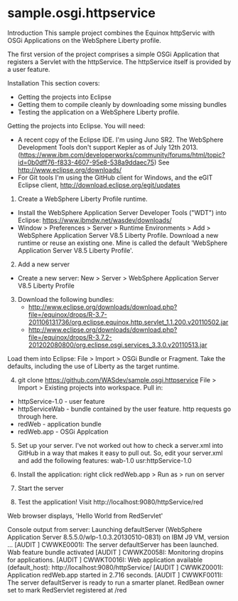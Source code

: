 sample.osgi.httpservice
=======================

Introduction
This sample project combines the Equinox httpServic with OSGi Applications on the WebSphere Liberty profile. 

The first version of the project comprises a simple OSGi Application that registers a Servlet with the httpService. The httpService itself is provided by a user feature.

Installation
This section covers: 
- Getting the projects into Eclipse
- Getting them to compile cleanly by downloading some missing bundles
- Testing the application on a WebSphere Liberty profile. 

Getting the projects into Eclipse. 
You will need:
- A recent copy of the Eclipse IDE. I'm using Juno SR2. The WebSphere Development Tools don't support Kepler as of July 12th 2013. (https://www.ibm.com/developerworks/community/forums/html/topic?id=0b0dff76-f833-4607-95e8-538a9ddaec75)
  See http://www.eclipse.org/downloads/
- For Git tools I'm using the GitHub client for Windows, and the eGIT Eclipse client, http://download.eclipse.org/egit/updates

1. Create a WebSphere Liberty Profile runtime. 
- Install the WebSphere Application Server Developer Tools ("WDT") into Eclipse: https://www.ibmdw.net/wasdev/downloads/
- Window > Preferences > Server > Runtime Environments > Add > WebSphere Application Server V8.5 Liberty Profile. 
  Download a new runtime or reuse an existing one. Mine is called the default 'WebSphere Application Server V8.5 Liberty Profile'. 

2. Add a new server 
- Create a new server: New > Server > WebSphere Application Server V8.5 Liberty Profile


3. Download the following bundles:
   - http://www.eclipse.org/downloads/download.php?file=/equinox/drops/R-3.7-201106131736/org.eclipse.equinox.http.servlet_1.1.200.v20110502.jar
   - http://www.eclipse.org/downloads/download.php?file=/equinox/drops/R-3.7.2-201202080800/org.eclipse.osgi.services_3.3.0.v20110513.jar

Load them into Eclipse: File > Import > OSGi Bundle or Fragment. Take the defaults, including the use of Liberty as the target runtime. 


4. git clone https://github.com/WASdev/sample.osgi.httpservice
   File > Import > Existing projects into workspace. Pull in:
- httpService-1.0 - user feature
- httpServiceWab  - bundle contained by the user feature. http requests go through here. 
- redWeb          - application bundle
- redWeb.app      - OSGi Applcation

5. Set up your server. I've not worked out how to check a server.xml into GitHub in a way that makes it easy to pull out. So, edit your server.xml and add the following features:
  wab-1.0
  usr:httpService-1.0

6. Install the application: right click redWeb.app > Run as > run on server

7. Start the server

8. Test the application! Visit http://localhost:9080/httpService/red

Web browser displays, 'Hello World from RedServlet'

Console output from server:
Launching defaultServer (WebSphere Application Server 8.5.5.0/wlp-1.0.3.20130510-0831) on IBM J9 VM, version ...
[AUDIT   ] CWWKE0001I: The server defaultServer has been launched.
Wab feature bundle activated
[AUDIT   ] CWWKZ0058I: Monitoring dropins for applications. 
[AUDIT   ] CWWKT0016I: Web application available (default_host): http://localhost:9080/httpService/
[AUDIT   ] CWWKZ0001I: Application redWeb.app started in 2.716 seconds.
[AUDIT   ] CWWKF0011I: The server defaultServer is ready to run a smarter planet.
RedBean owner set to mark
RedServlet registered at /red


